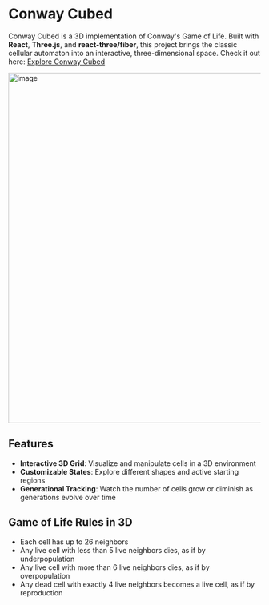 # Conway Cubed

Conway Cubed is a 3D implementation of Conway's Game of Life. Built with **React**, **Three.js**, and **react-three/fiber**,
this project brings the classic cellular automaton into an interactive, three-dimensional space. Check it out here:
[Explore Conway Cubed](https://conwaycubed.netlify.app/)

<img src="assets/conwaycubed.gif" alt="image" width="700" height="auto">

## Features

- **Interactive 3D Grid**: Visualize and manipulate cells in a 3D environment
- **Customizable States**: Explore different shapes and active starting regions
- **Generational Tracking**: Watch the number of cells grow or diminish as generations evolve over time

## Game of Life Rules in 3D

- Each cell has up to 26 neighbors
- Any live cell with less than 5 live neighbors dies, as if by underpopulation
- Any live cell with more than 6 live neighbors dies, as if by overpopulation
- Any dead cell with exactly 4 live neighbors becomes a live cell, as if by reproduction
